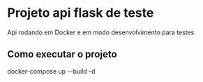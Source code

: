 # Projeto api flask de teste

Api rodando em Docker e em modo desenvolvimento para testes.


## Como executar o projeto



docker-compose up --build -d